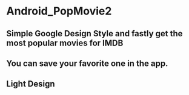 # Android_PopMovie2 
## Simple Google Design Style and fastly get the most popular movies for IMDB
## You can save your favorite one in the app.
## Light Design
